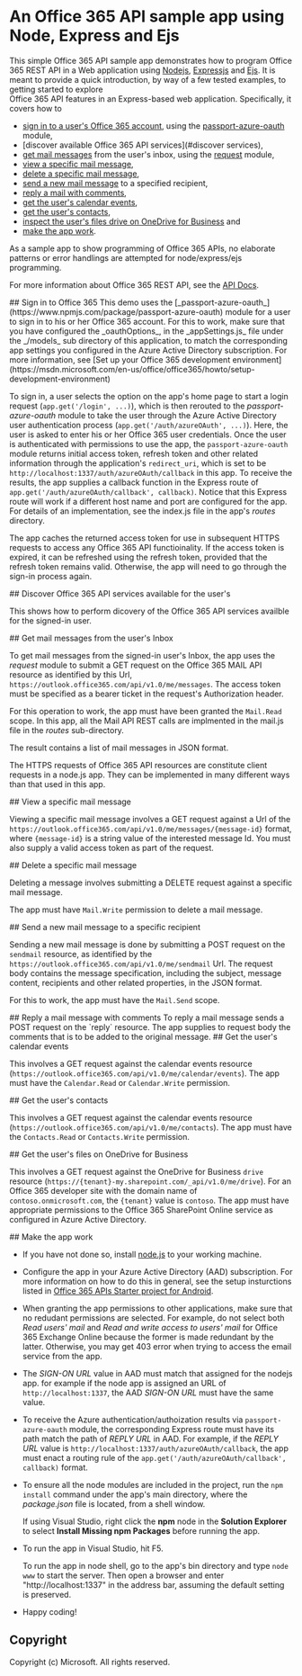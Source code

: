 ﻿# An Office 365 API sample app using Node, Express and Ejs

This simple Office 365 API sample app demonstrates how to program Office 365 REST API
in a Web application using [Nodejs](http://nodejs.org/), [Expressjs](http://expressjs.com/) 
and [Ejs](http://www.embeddedjs.com/). It is meant to provide a quick 
introduction, by way of a few tested examples, to getting started to explore  
Office 365 API features in an Express-based web application. Specifically, it covers how to

- [sign in to a user's Office 365 account](#sign-in), using the [passport-azure-oauth](https://www.npmjs.com/package/passport-azure-oauth) module,
- [discover available Office 365 API services](#discover services),
- [get mail messages](#get-mails) from the user's inbox, using the [request](https://github.com/request/request) module,
- [view a specific mail message](#view-mail),
- [delete a specific mail message](#delete-mail),
- [send a new mail message](#send-mail) to a specified recipient,
- [reply a mail with comments](#reply-mail), 
- [get the user's calendar events](#get-calendar-events),
- [get the user's contacts](#get-contacts), 
- [inspect the user's files drive on OneDrive for Business](#get_files) and
- [make the app work](#make-app-work).

As a sample app to show programming of Office 365 APIs, no elaborate patterns or error handlings are attempted for node/express/ejs programming. 
 
For more information about Office 365 REST API, see the [API Docs](https://msdn.microsoft.com/en-us/office/office365/api/api-catalog).

<a name="sign-in">   
## Sign in to Office 365 
This demo uses the [_passport-azure-oauth_](https://www.npmjs.com/package/passport-azure-oauth) module for a user to sign in to his or her Office 365 account. 
For this to work, make sure that you have configured the _oauthOptions_, in the _appSettings.js_ file under the _/models_
sub directory of this application, to match the corresponding app settings you configured in the Azure Active Directory subscription.
For more information, see [Set up your Office 365 development environment](https://msdn.microsoft.com/en-us/office/office365/howto/setup-development-environment)

To sign in, a user selects the option on the app's home page to start a login request (`app.get('/login', ...)`), which is then rerouted
to the _passport-azure-oauth_ module to take the user through the Azure Active Directory
user authentication process (`app.get('/auth/azureOAuth', ...)`). Here, the user is asked to enter his or her Office 365 user credentials. 
Once the user is authenticated with permissions to use the app, the `passport-azure-oauth`  module returns initial access token, refresh token 
and other related information through the application's `redirect_uri`, 
which is set to be `http://localhost:1337/auth/azureOAuth/callback` in this app. To receive the results, the app supplies a callback 
function in the Express route of `app.get('/auth/azureOAuth/callback', callback)`. Notice that this Express route will work if a different 
host name and port are configured for the app. For details of an implementation, see the index.js file in the app's _routes_ directory.
 
The app caches the returned access token for use in subsequent HTTPS requests to access any Office 365 API functioinality. 
If the access token is expired, it can be refreshed using the refresh token, provided that the refresh token remains valid. Otherwise, the app will 
need to go through the sign-in process again.

<a name="discover-services">
## Discover Office 365 API services available for the user's

This shows how to perform dicovery of the Office 365 API services availble for the signed-in user. 

<a name="get-mails">
## Get mail messages from the user's Inbox

To get mail messages from the signed-in user's Inbox, the app uses the _request_ module to submit a GET request on the Office 365 MAIL API 
resource as identified by this Url, `https://outlook.office365.com/api/v1.0/me/messages`. The access token must be specified as a bearer
ticket in the request's Authorization header. 

For this operation to work, the app must have been granted 
the `Mail.Read` scope. In this app, all the Mail API REST calls are implmented in the mail.js file in the _routes_ sub-directory.

The result contains a list of mail messages in JSON format.  

The HTTPS requests of Office 365 API resources are constitute client requests in a node.js app. They can be implemented in many different ways than that 
used in this app.

<a name="view-mail">
## View a specific mail message

Viewing a specific mail message involves a GET request against a Url of the `https://outlook.office365.com/api/v1.0/me/messages/{message-id}` format,
where `{message-id}` is a string value of the interested message Id. You must also supply a valid access token as part of the request.

<a name="delete-mail">
## Delete a specific mail message

Deleting a message involves submitting a DELETE request against a specific mail message. 

The app must have `Mail.Write` permission to delete a mail message.

<a name="send-mail">
## Send a new mail message to a specific recipient

Sending a new mail message is done by submitting a POST request on the `sendmail` resource, as identified by the `https://outlook.office365.com/api/v1.0/me/sendmail` 
Url. The request body contains the message specification, including the subject, message content, recipients and other related properties, 
in the JSON format.

For this to work, the app must have the `Mail.Send` scope.

<a name="reply-mail">
## Reply a mail message with comments
To reply a mail message sends a POST request on the `reply` resource. The app supplies to request body the comments that is 
to be added to the original message.

<a name="get-calendar-events">
## Get the user's calendar events

This involves a GET request against the calendar events resource (`https://outlook.office365.com/api/v1.0/me/calendar/events`).
The app must have the `Calendar.Read` or `Calendar.Write` permission.

<a name="get-contacts">
## Get the user's contacts

This involves a GET request against the calendar events resource (`https://outlook.office365.com/api/v1.0/me/contacts`).
The app must have the `Contacts.Read` or `Contacts.Write` permission.

<a name="get-files">
## Get the user's files on OneDrive for Business

This involves a GET request against the OneDrive for Business `drive` resource 
(`https://{tenant}-my.sharepoint.com/_api/v1.0/me/drive`). For an Office 365 developer site
with the domain name of `contoso.onmicrosoft.com`, the `{tenant}` value is `contoso`.
The app must have appropriate permissions to the Office 365 SharePoint Online service as configured
in Azure Active Directory.


<a name="make-app-work">
## Make the app work

- If you have not done so, install [node.js](http://nodejs.org/download/) to your working machine.

- Configure the app in your Azure Active Directory (AAD) subscription. For more information on how to do this in general, see the setup insturctions listed in
  [Office 365 APIs Starter project for Android](https://github.com/OfficeDev/O365-Android-Start).

- When granting the app permissions to other applications, make sure that no redudant permissions are selected. For example, 
  do not select both _Read users' mail_ and _Read and write access to users' mail_ for Office 365 Exchange Online because the former 
  is made redundant by the latter. Otherwise, you may get 403 error when trying to access the email service from the app.

- The _SIGN-ON URL_ value in AAD must match that assigned for the nodejs app. 
  for example if the node app is assigned an URL of `http://localhost:1337`, the AAD _SIGN-ON URL_ must have the same value. 

- To receive the Azure authentication/authoization results via `passport-azure-oauth` module,  the corresponding Express route 
  must have its path match the path of _REPLY URL_ in AAD. For example, if the _REPLY URL_ value is `http://localhost:1337/auth/azureOAuth/callback`, the app
  must enact a routing rule of the `app.get('/auth/azureOAuth/callback', callback)` format.
  
- To ensure all the node modules are included in the project, run the `npm install` command under the app's main directory, 
  where the _package.json_ file is located, from a shell window. 

  If using Visual Studio, right click the **npm** node in the **Solution Explorer** to select **Install Missing npm Packages** before running the app.

- To run the app in Visual Studio, hit F5. 

  To run the app in node shell, go to the app's bin directory and type `node www` to start the server. Then open a browser and enter "http://localhost:1337" in the address bar, assuming the default setting is preserved.

- Happy coding!



## Copyright
Copyright (c) Microsoft. All rights reserved.
